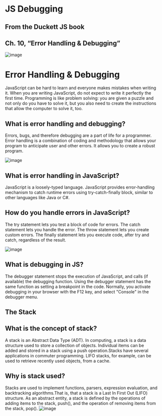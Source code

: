 # JS Debugging
## From the Duckett JS book
## Ch. 10, “Error Handling & Debugging”

![image](https://images.slideplayer.com/31/9700382/slides/slide_2.jpg)   

# Error Handling & Debugging
JavaScript can be hard to learn and everyone makes mistakes when writing it.
When you are writing JavaScript, do not expect to write it perfectly the first time. Programming is like problem solving: you are given a puzzle and not only do you have to solve it, but you also need to create the instructions that allow the computer to solve it, too.
## What is error handling and debugging?
Errors, bugs, and therefore debugging are a part of life for a programmer. Error handling is a combination of coding and methodology that allows your program to anticipate user and other errors. It allows you to create a robust program.

![image](https://i.morioh.com/5be70fdca3.png)     

## What is error handling in JavaScript?
JavaScript is a loosely-typed language. JavaScript provides error-handling mechanism to catch runtime errors using try-catch-finally block, similar to other languages like Java or C#.

## How do you handle errors in JavaScript?
The try statement lets you test a block of code for errors. The catch statement lets you handle the error. The throw statement lets you create custom errors. The finally statement lets you execute code, after try and catch, regardless of the result.

![image](https://cdn.slidesharecdn.com/ss_thumbnails/debugging-javascript-web-141030080414-conversion-gate02-thumbnail-4.jpg?cb=1415345877)   

## What is debugging in JS?
The debugger statement stops the execution of JavaScript, and calls (if available) the debugging function. Using the debugger statement has the same function as setting a breakpoint in the code. Normally, you activate debugging in your browser with the F12 key, and select "Console" in the debugger menu.

## The Stack
## What is the concept of stack?
A stack is an Abstract Data Type (ADT).
In computing, a stack is a data structure used to store a collection of objects. Individual items can be added and stored in a stack using a push operation.Stacks have several applications in commuter programming. LIFO stacks, for example, can be used to retrieve recently used objects, from a cache.
## Why is stack used?
Stacks are used to implement functions, parsers, expression evaluation, and backtracking algorithms.That is, that a stack is a Last In First Out (LIFO) structure. As an abstract entity, a stack is defined by the operations of adding items to the stack, push(), and the operation of removing items from the stack, pop().
![image](https://encrypted-tbn0.gstatic.com/images?q=tbn:ANd9GcS92jvKLZwpwuV57bVNLsNaRnooJYXu5DX3Yw&usqp=CAU)
